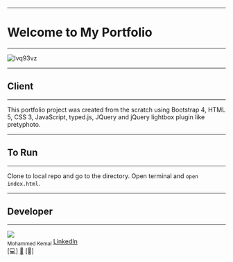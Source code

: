 ***
# Welcome to My Portfolio
***
![lvq93vz](https://user-images.githubusercontent.com/23619819/27629257-c25b4692-5bbf-11e7-9a6f-1b3bb4fb2006.png)


***
## Client
***
This portfolio project was created from the scratch using Bootstrap 4, HTML 5, CSS 3, JavaScript, typed.js, JQuery and jQuery lightbox plugin like pretyphoto.

***
## To Run
***
Clone to local repo and go to the directory. Open terminal and `open index.html`.

***
## Developer
***

<!-- ALL-CONTRIBUTORS-LIST:START - Do not remove or modify this section -->
<img src="https://user-images.githubusercontent.com/23619819/34078641-18692a5a-e2ec-11e7-9436-345a31814d5e.jpg"/><br /><sub>Mohammed Kemal</sub> [LinkedIn](https://www.linkedin.com/in/moh-kemal-3b8591136/)<br />[💻] [🔧](#tool-mkalish "Tools") [📖] 

